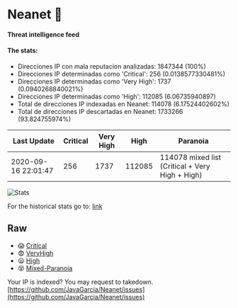 # Neanet :hocho:
#### Threat intelligence feed
#### The stats:

- Direcciones IP con mala reputacion analizadas: 1847344 (100%)
- Direcciones IP determinadas como 'Critical':  256 (0.0138577330481%)
- Direcciones IP determinadas como 'Very High':  1737 (0.0940268840021%)
- Direcciones IP determinadas como 'High':  112085 (6.06735940897)
- Total de direcciones IP indexadas en Neanet:  114078 (6.17524402602%)
- Total de direcciones IP descartadas en Neanet:  1733266 (93.824755974%)

| Last Update | Critical | Very High | High | Paranoia |
| --- | --- | --- | --- | --- |
| 2020-09-16 22:01:47 | 256 | 1737 | 112085 | 114078 mixed list (Critical + Very High + High)|

![Stats](https://docs.google.com/spreadsheets/d/e/2PACX-1vSnaNMIXVabIpDJjufMlzH7poXnshF3mgd8Is1g9ytUEzVsP5my4Trn8f-xkoLLQ38xpL3HtmUexLo6/pubchart?oid=501124687&format=image)

For the historical stats go to: [link](/stats.csv)
## Raw
- :scream: [Critical](https://raw.githubusercontent.com/JavaGarcia/Neanet/master/blacklists/neanet_critical.txt)
- :fearful: [VeryHigh](https://raw.githubusercontent.com/JavaGarcia/Neanet/master/blacklists/neanet_veryHigh.txtt)
- :frowning: [High](https://raw.githubusercontent.com/JavaGarcia/Neanet/master/blacklists/neanet_high.txt)
- :dizzy_face: [Mixed-Paranoia](https://raw.githubusercontent.com/JavaGarcia/Neanet/master/blacklists/neanet_all.txt)


Your IP is indexed? You may request to takedown. [https://github.com/JavaGarcia/Neanet/issues](https://github.com/JavaGarcia/Neanet/issues)






































































































































































































































































































































































































































































































































































































































































































































































































































































